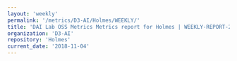 ```yaml
---
layout: 'weekly'
permalink: '/metrics/D3-AI/Holmes/WEEKLY/'
title: 'DAI Lab OSS Metrics Metrics report for Holmes | WEEKLY-REPORT-2018-11-04'
organization: 'D3-AI'
repository: 'Holmes'
current_date: '2018-11-04'
---
```

